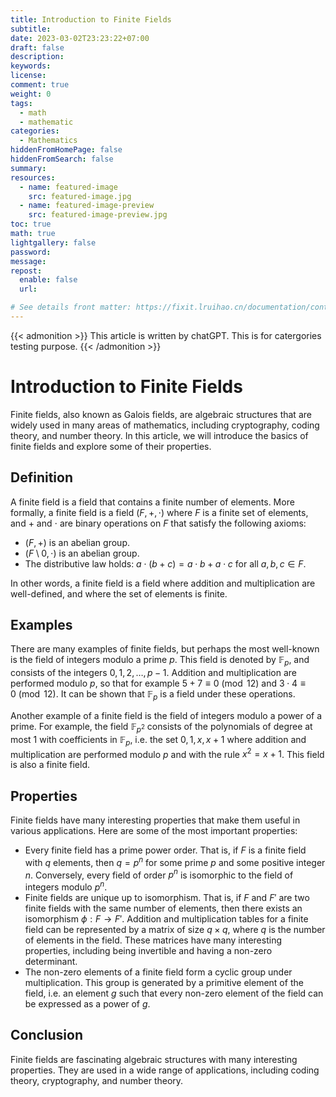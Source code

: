 ```yaml
---
title: Introduction to Finite Fields
subtitle:
date: 2023-03-02T23:23:22+07:00
draft: false
description:
keywords:
license:
comment: true
weight: 0
tags:
  - math
  - mathematic
categories:
  - Mathematics
hiddenFromHomePage: false
hiddenFromSearch: false
summary:
resources:
  - name: featured-image
    src: featured-image.jpg
  - name: featured-image-preview
    src: featured-image-preview.jpg
toc: true
math: true
lightgallery: false
password:
message:
repost:
  enable: false
  url:

# See details front matter: https://fixit.lruihao.cn/documentation/content/#front-matter
---
```


{{< admonition >}}
This article is written by chatGPT. This is for catergories testing purpose.
{{< /admonition >}}

# Introduction to Finite Fields
Finite fields, also known as Galois fields, are algebraic structures that are widely used in many areas of mathematics, including cryptography, coding theory, and number theory. In this article, we will introduce the basics of finite fields and explore some of their properties.

## Definition
A finite field is a field that contains a finite number of elements. More formally, a finite field is a field $(F, +, \cdot)$ where $F$ is a finite set of elements, and $+$ and $\cdot$ are binary operations on $F$ that satisfy the following axioms:

- $(F, +)$ is an abelian group.
- $(F\setminus{0}, \cdot)$ is an abelian group.
- The distributive law holds: $a\cdot (b+c) = a\cdot b + a\cdot c$ for all $a,b,c\in F$.

In other words, a finite field is a field where addition and multiplication are well-defined, and where the set of elements is finite.

## Examples
There are many examples of finite fields, but perhaps the most well-known is the field of integers modulo a prime $p$. This field is denoted by $\mathbb{F}_p$, and consists of the integers $0, 1, 2, \ldots, p-1$. Addition and multiplication are performed modulo $p$, so that for example $5 + 7 \equiv 0 \pmod{12}$ and $3 \cdot 4 \equiv 0 \pmod{12}$. It can be shown that $\mathbb{F}_p$ is a field under these operations.

Another example of a finite field is the field of integers modulo a power of a prime. For example, the field $\mathbb{F}_{p^2}$ consists of the polynomials of degree at most 1 with coefficients in $\mathbb{F}_p$, i.e. the set ${0, 1, x, x+1}$ where addition and multiplication are performed modulo $p$ and with the rule $x^2 = x+1$. This field is also a finite field.

## Properties
Finite fields have many interesting properties that make them useful in various applications. Here are some of the most important properties:

- Every finite field has a prime power order. That is, if $F$ is a finite field with $q$ elements, then $q=p^n$ for some prime $p$ and some positive integer $n$. Conversely, every field of order $p^n$ is isomorphic to the field of integers modulo $p^n$.
- Finite fields are unique up to isomorphism. That is, if $F$ and $F'$ are two finite fields with the same number of elements, then there exists an isomorphism $\phi:F\to F'$.
Addition and multiplication tables for a finite field can be represented by a matrix of size $q\times q$, where $q$ is the number of elements in the field. These matrices have many interesting properties, including being invertible and having a non-zero determinant.
- The non-zero elements of a finite field form a cyclic group under multiplication. This group is generated by a primitive element of the field, i.e. an element $g$ such that every non-zero element of the field can be expressed as a power of $g$.

## Conclusion
Finite fields are fascinating algebraic structures with many interesting properties. They are used in a wide range of applications, including coding theory, cryptography, and number theory.

